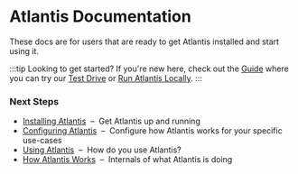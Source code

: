 # Atlantis Documentation

These docs are for users that are ready to get Atlantis installed and start using it.

:::tip Looking to get started?
If you're new here, check out the [Guide](../guide/README.md)
where you can try our [Test Drive](../guide/test-drive.md) or [Run Atlantis Locally](../guide/testing-locally.md).
:::

### Next Steps
* [Installing Atlantis](installation-guide.md)&nbsp;&nbsp;–&nbsp;&nbsp;Get Atlantis up and running
* [Configuring Atlantis](configuring-atlantis.md)&nbsp;&nbsp;–&nbsp;&nbsp;Configure how Atlantis works for your specific use-cases
* [Using Atlantis](using-atlantis.md)&nbsp;&nbsp;–&nbsp;&nbsp;How do you use Atlantis?
* [How Atlantis Works](how-atlantis-works.md)&nbsp;&nbsp;–&nbsp;&nbsp;Internals of what Atlantis is doing
